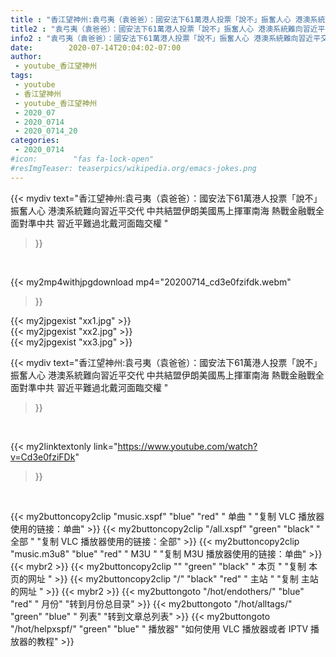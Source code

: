 ```yaml
---
title : "香江望神州:袁弓夷（袁爸爸）：國安法下61萬港人投票「說不」振奮人心 港澳系統難向習近平交代 中共結盟伊朗美國馬上揮軍南海 熱戰金融戰全面對準中共 習近平難過北戴河面臨交權 "
title2 : "袁弓夷（袁爸爸）：國安法下61萬港人投票「說不」振奮人心 港澳系統難向習近平交代 中共結盟伊朗美國馬上揮軍南海 熱戰金融戰全面對準中共 習近平難過北戴河面臨交權 "
info2 : "袁弓夷（袁爸爸）：國安法下61萬港人投票「說不」振奮人心 港澳系統難向習近平交代 中共結盟伊朗美國馬上揮軍南海 熱戰金融戰全面對準中共 習近平難過北戴河面臨交權 "
date:        2020-07-14T20:04:02-07:00
author:
 - youtube_香江望神州
tags:
 - youtube
 - 香江望神州
 - youtube_香江望神州
 - 2020_07
 - 2020_0714
 - 2020_0714_20
categories:
 - 2020_0714
#icon:        "fas fa-lock-open"
#resImgTeaser: teaserpics/wikipedia.org/emacs-jokes.png
---
```


{{< mydiv text="香江望神州:袁弓夷（袁爸爸）：國安法下61萬港人投票「說不」振奮人心 港澳系統難向習近平交代 中共結盟伊朗美國馬上揮軍南海 熱戰金融戰全面對準中共 習近平難過北戴河面臨交權 "
>}}
<br>


{{< my2mp4withjpgdownload mp4="20200714_cd3e0fzifdk.webm"
>}}

{{< my2jpgexist "xx1.jpg" >}}<br>
{{< my2jpgexist "xx2.jpg" >}}<br>
{{< my2jpgexist "xx3.jpg" >}}<br>



{{< mydiv text="香江望神州:袁弓夷（袁爸爸）：國安法下61萬港人投票「說不」振奮人心 港澳系統難向習近平交代 中共結盟伊朗美國馬上揮軍南海 熱戰金融戰全面對準中共 習近平難過北戴河面臨交權 "
>}}
<br>

{{< my2linktextonly link="https://www.youtube.com/watch?v=Cd3e0fziFDk"
>}}


<br>

{{< my2buttoncopy2clip "music.xspf"        "blue"   "red"    " 单曲 "  "复制 VLC 播放器使用的链接：单曲" >}} {{< my2buttoncopy2clip "/all.xspf"         "green"  "black"  " 全部 "  "复制 VLC 播放器使用的链接：全部" >}} {{< my2buttoncopy2clip "music.m3u8"        "blue"   "red"    " M3U  "    "复制 M3U 播放器使用的链接：单曲" >}} {{< mybr2 >}} {{< my2buttoncopy2clip ""                  "green"  "black"  " 本页 "    "复制 本页的网址 " >}} {{< my2buttoncopy2clip "/"                 "black"  "red"    " 主站 "    "复制 主站的网址 " >}} {{< mybr2 >}} {{< my2buttongoto      "/hot/endothers/"   "blue"   "red"    " 月份"   "转到月份总目录" >}} {{< my2buttongoto      "/hot/alltags/"     "green"  "blue"   " 列表"   "转到文章总列表" >}} {{< my2buttongoto      "/hot/helpxspf/"    "green"  "blue"   " 播放器" "如何使用 VLC 播放器或者 IPTV 播放器的教程" >}} 
